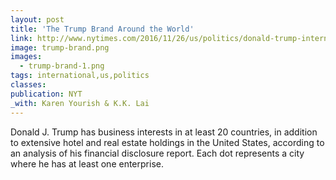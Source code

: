 ```yaml
---
layout: post
title: 'The Trump Brand Around the World'
link: http://www.nytimes.com/2016/11/26/us/politics/donald-trump-international-business.html
image: trump-brand.png
images:
  - trump-brand-1.png
tags: international,us,politics
classes:
publication: NYT
_with: Karen Yourish & K.K. Lai
---
```


Donald J. Trump has business interests in at least 20 countries, in addition to extensive
hotel and real estate holdings in the United States, according to an analysis of his
financial disclosure report. Each dot represents a city where he has at least one enterprise.
